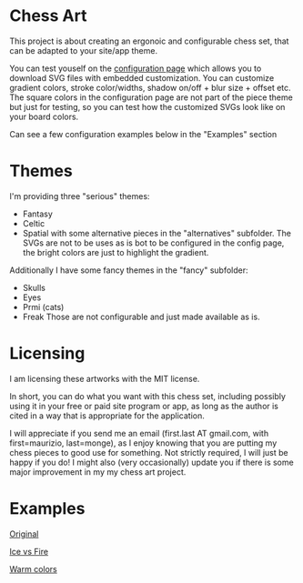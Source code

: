 # Chess Art

This project is about creating an ergonoic and configurable chess set, that can be adapted to your site/app theme.

You can test youself on the [configuration page](https://maurimo.github.io/chess-art/configure.html) which allows you to download SVG files with embedded customization.
You can customize gradient colors, stroke color/widths, shadow on/off + blur size + offset etc.
The square colors in the configuration page are not part of the piece theme but just for testing, so you can test how the customized SVGs look like on your board colors.

Can see a few configuration examples below in the "Examples" section

# Themes

I'm providing three "serious" themes:
* Fantasy
* Celtic
* Spatial
with some alternative pieces in the "alternatives" subfolder. The SVGs are not to be uses as is bot to be configured in the config page, the bright colors are just to highlight the gradient.

Additionally I have some fancy themes in the "fancy" subfolder:
* Skulls
* Eyes
* Prmi (cats)
* Freak
Those are not configurable and just made available as is.

# Licensing

I am licensing these artworks with the MIT license.

In short, you can do what you want with this chess set, including possibly using it in your free or paid site program or app, as long as the author is cited in a way that is appropriate for the application.

I will appreciate if you send me an email (first.last AT gmail.com, with first=maurizio, last=monge), as I enjoy knowing that you are putting my chess pieces to good use for something. Not strictly required, I will just be happy if you do! I might also (very occasionally) update you if there is some major improvement in my my chess art project.

# Examples

[Original](https://maurimo.github.io/chess-art/configure.html#set=fantasy&shadow=blurred&stroke=16&w2=d0b090&b1=000000&b2=505070&bs=808080&black-shadow=000000&shadow-blur=38&shadow-diag=27&shadow-slant=3&white-shadow=000000&shadow-flatten=0&boundary=25)

[Ice vs Fire](https://maurimo.github.io/chess-art/configure.html#b2=0b5394&b1=9fc5e8&bs=ffffff&ws=ffffff&w2=cc0000&white-shadow=e69138&black-shadow=9fc5e8&w1=ffd966&set=spatial&shadow-blur=45&shadow-slant=3)

[Warm colors](https://maurimo.github.io/chess-art/configure.html#board=chesstempo&b1=956610&b2=372d0a&w2=e9c26a&set=fantasy&shadow=blurred&black-shadow=342001&white-shadow=342001&bs=000000&ws=000000)